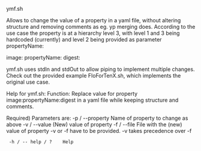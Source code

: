 ymf.sh

Allows to change the value of a property in a yaml file, without altering structure and removing comments as eg. yp merging does.
According to the use case the property is at a hierarchy level 3, with level 1 and 3 being hardcoded (currently) and level 2 being
provided as parameter propertyName:

image:
  propertyName:
    digest: 

ymf.sh uses stdIn and stdOut to allow piping to implement multiple changes. Check out the provided example 
	FloForTenX.sh,
which implements the original use case. 


Help for ymf.sh:
 Function: Replace value for property image:propertyName:digest in a yaml file while keeping structure and comments.

  Required) Parameters are:
     -p / --property     Name of property to change as above
     -v / --value        (New) value of property
     -f / --file         File with the (new) value of property
                         -v or -f have to be provided. -v takes precedence over -f

     -h / -- help / ?    Help

